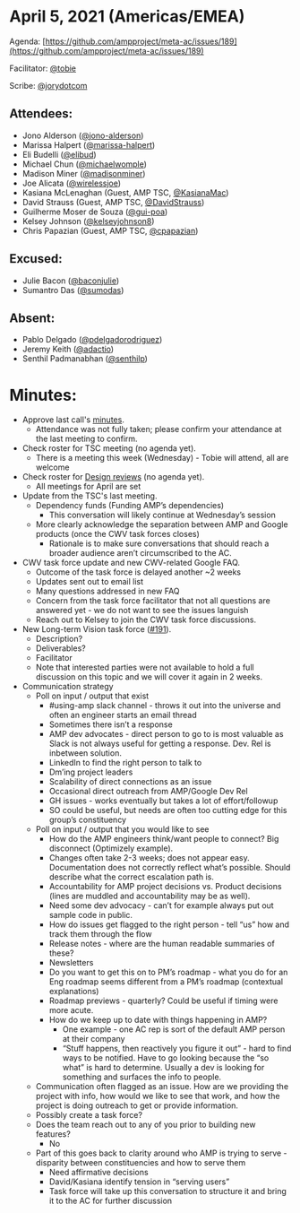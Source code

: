 # **April 5, 2021 (Americas/EMEA)**

Agenda: [https://github.com/ampproject/meta-ac/issues/189](https://github.com/ampproject/meta-ac/issues/189)

Facilitator: [@tobie][tobie]

Scribe: [@jorydotcom][jorydotcom]

## **Attendees:**

*   Jono Alderson ([@jono-alderson][jono-alderson])
*   Marissa Halpert ([@marissa-halpert][marissa-halpert])
*   Eli Budelli ([@elibud][elibud])
*   Michael Chun ([@michaelwomple][michaelwomple])
*   Madison Miner ([@madisonminer][madisonminer])
*   Joe Alicata ([@wirelessjoe][wirelessjoe])
*   Kasiana  McLenaghan (Guest, AMP TSC, [@KasianaMac][KasianaMac])
*   David Strauss (Guest, AMP TSC, [@DavidStrauss][DavidStrauss])
*   Guilherme Moser de Souza ([@gui-poa][gui-poa])
*   Kelsey Johnson ([@kelseyjohnson8][kelseyjohnson8])
*   Chris Papazian (Guest, AMP TSC, [@cpapazian][cpapazian])

## **Excused:**

*   Julie Bacon ([@baconjulie][baconjulie])
*   Sumantro Das ([@sumodas][sumodas])

## **Absent:**

*   Pablo Delgado ([@pdelgadorodriguez][pdelgadorodriguez])
*   Jeremy Keith ([@adactio][adactio])
*   Senthil Padmanabhan ([@senthilp][senthilp])

# **Minutes:**

*   Approve last call's [minutes](https://github.com/ampproject/meta-ac/pull/190).
    *   Attendance was not fully taken; please confirm your attendance at the last meeting to confirm.
*   Check roster for TSC meeting (no agenda yet).
    *   There is a meeting this week (Wednesday) - Tobie will attend, all are welcome
*   Check roster for [Design reviews](https://github.com/ampproject/amphtml/issues?q=is%3Aissue+is%3Aopen+label%3A%22Type%3A+Design+Review%22) (no agenda yet).
    *   All meetings for April are set
*   Update from the TSC's last meeting.
    *   Dependency funds (Funding AMP’s dependencies)
        *   This conversation will likely continue at Wednesday’s session
    *   More clearly acknowledge the separation between AMP and Google products (once the CWV task forces closes)
        *   Rationale is to make sure conversations that should reach a broader audience aren’t circumscribed to the AC.
*   CWV task force update and new CWV-related Google FAQ.
    *   Outcome of the task force is delayed another ~2 weeks
    *   Updates sent out to email list
    *   Many questions addressed in new FAQ 
    *   Concern from the task force facilitator that not all questions are answered yet - we do not want to see the issues languish
    *   Reach out to Kelsey to join the CWV task force discussions.
*   New Long-term Vision task force ([#191](https://github.com/ampproject/meta-ac/issues/191)).
    *   Description?
    *   Deliverables?
    *   Facilitator
    *   Note that interested parties were not available to hold a full discussion on this topic and we will cover it again in 2 weeks.
*   Communication strategy
    *   Poll on input / output that exist
        *   #using-amp slack channel - throws it out into the universe and often an engineer starts an email thread
        *   Sometimes there isn’t a response
        *   AMP dev advocates - direct person to go to is most valuable as Slack is not always useful for getting a response. Dev. Rel is inbetween solution.
        *   LinkedIn to find the right person to talk to
        *   Dm’ing project leaders
        *   Scalability of direct connections as an issue
        *   Occasional direct outreach from AMP/Google Dev Rel
        *   GH issues - works eventually but takes a lot of effort/followup 
        *   SO could be useful, but needs are often too cutting edge for this group’s constituency
    *   Poll on input / output that you would like to see
        *   How do the AMP engineers think/want people to connect? Big disconnect (Optimizely example). 
        *   Changes often take 2-3 weeks; does not appear easy. Documentation does not correctly reflect what’s possible. Should describe what the correct escalation path is.
        *   Accountability for AMP project decisions vs. Product decisions (lines are muddled and accountability may be as well).
        *   Need some dev advocacy - can’t for example always put out sample code in public. 
        *   How do issues get flagged to the right person - tell “us” how and track them through the flow
        *   Release notes - where are the human readable summaries of these?
        *   Newsletters 
        *   Do you want to get this on to PM’s roadmap - what you do for an Eng roadmap seems different from a PM’s roadmap (contextual explanations)
        *   Roadmap previews - quarterly? Could be useful if timing were more acute.
        *   How do we keep up to date with things happening in AMP?
            *   One example - one AC rep is sort of the default AMP person at their company 
            *   “Stuff happens, then reactively you figure it out” - hard to find ways to be notified. Have to go looking because the “so what” is hard to determine. Usually a dev is looking for something and surfaces the info to people. 
    *   Communication often flagged as an issue. How are we providing the project with info, how would we like to see that work, and how the project is doing outreach to get or provide information.
    *   Possibly create a task force? 
    *   Does the team reach out to any of you prior to building new features?
        *   No
    *   Part of this goes back to clarity around who AMP is trying to serve - disparity between constituencies and how to serve them
        *   Need affirmative decisions
        *   David/Kasiana identify tension in “serving users”
        *   Task force will take up this conversation to structure it and bring it to the AC for further discussion

[tobie]: https://github.com/tobie
[wirelessjoe]: https://github.com/wirelessjoe
[sumodas]: https://github.com/sumodas
[senthilp]: https://github.com/senthilp
[elibud]: https://github.com/elibud
[gui-poa]: https://github.com/gui-poa
[pdelgadorodriguez]: https://github.com/pdelgadorodriguez
[marissa-halpert]: https://github.com/marissa-halpert
[candice-womp]: https://github.com/candice-womp
[jono-alderson]: https://github.com/jono-alderson
[baconjulie]: https://github.com/baconjulie
[kelseyjohnson8]: https://github.com/kelseyjohnson8]
[adactio]: https://github.com/adactio
[mrjoro]: https://github.com/mrjoro
[jorydotcom]: https://github.com/jorydotcom
[DavidStrauss]: https://github.com/DavidStrauss
[cpapazian]: https://github.com/cpapazian
[dvoytenko]: https://github.com/dvoytenko
[rudygalfi]: https://github.com/rudygalfi
[KasianaMac]: https://github.com/KasianaMac
[jeffjose]: https://github.com/jeffjose
[tpchandler]: https://github.com/tpchandler
[j-tt]: https://github.com/j-tt
[SiddiqiFaizan]: https://github.com/SiddiqiFaizan
[kenjibaheux]: https://github.com/kenjibaheux
[kristoferbaxter]: https://github.com/kristoferbaxter
[justinph]: https://github.com/justinph
[twifkak]: https://github.com/twifkak
[darobin]: https://github.com/darobin
[MadisonMiner]: https://github.com/MadisonMiner
[nainar]: https://github.com/nainar
[michaelwomple]: https://github.com/michaelwomple